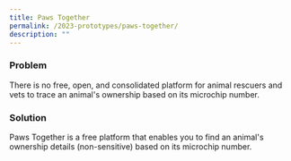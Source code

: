 ```yaml
---
title: Paws Together
permalink: /2023-prototypes/paws-together/
description: ""
---
```

### Problem
There is no free, open, and consolidated platform for animal rescuers and vets to trace an animal's ownership based on its microchip number.

### Solution
Paws Together is a free platform that enables you to find an animal's ownership details (non-sensitive) based on its microchip number.
